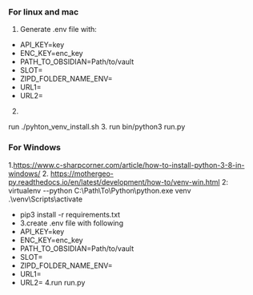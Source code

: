 ### For  linux and mac
1. Generate .env file with:
- API_KEY=key
- ENC_KEY=enc_key
- PATH_TO_OBSIDIAN=Path/to/vault
- SLOT=
- ZIPD_FOLDER_NAME_ENV=
- URL1=
- URL2=
2.
run ./pyhton_venv_install.sh
3. run bin/python3 run.py

### For Windows
1.https://www.c-sharpcorner.com/article/how-to-install-python-3-8-in-windows/
2. https://mothergeo-py.readthedocs.io/en/latest/development/how-to/venv-win.html
2:
virtualenv --python C:\Path\To\Python\python.exe venv
.\venv\Scripts\activate
- pip3 install -r requirements.txt
- 3.create .env file with following
- API_KEY=key
- ENC_KEY=enc_key
- PATH_TO_OBSIDIAN=Path/to/vault
- SLOT=
- ZIPD_FOLDER_NAME_ENV=
- URL1=
- URL2=
4.run run.py
